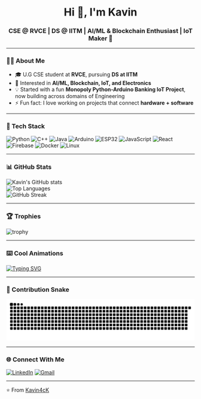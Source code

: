 <!-- Profile README for Kavin4cK -->

<h1 align="center">Hi 👋, I'm Kavin</h1>
<h3 align="center">CSE @ RVCE | DS @ IITM | AI/ML & Blockchain Enthusiast | IoT Maker 🚀</h3>

---

### 👨‍💻 About Me
- 🎓 U.G CSE student at **RVCE**, pursuing **DS at IITM**  
- 🤖 Interested in **AI/ML, Blockchain, IoT, and Electronics**  
- 💡 Started with a fun **Monopoly Python-Arduino Banking IoT Project**, now building across domains of Engineering  
- ⚡ Fun fact: I love working on projects that connect **hardware + software**  

---

### 🚀 Tech Stack
![Python](https://img.shields.io/badge/Python-3776AB?style=for-the-badge&logo=python&logoColor=white)
![C++](https://img.shields.io/badge/C++-00599C?style=for-the-badge&logo=c%2b%2b&logoColor=white)
![Java](https://img.shields.io/badge/Java-007396?style=for-the-badge&logo=java&logoColor=white)
![Arduino](https://img.shields.io/badge/Arduino-00979D?style=for-the-badge&logo=arduino&logoColor=white)
![ESP32](https://img.shields.io/badge/ESP32-000000?style=for-the-badge&logo=espressif&logoColor=white)
![JavaScript](https://img.shields.io/badge/JavaScript-F7DF1E?style=for-the-badge&logo=javascript&logoColor=black)
![React](https://img.shields.io/badge/React-20232A?style=for-the-badge&logo=react&logoColor=61DAFB)
![Firebase](https://img.shields.io/badge/Firebase-ffca28?style=for-the-badge&logo=firebase&logoColor=black)
![Docker](https://img.shields.io/badge/Docker-2496ED?style=for-the-badge&logo=docker&logoColor=white)
![Linux](https://img.shields.io/badge/Linux-FCC624?style=for-the-badge&logo=linux&logoColor=black)

---

### 📊 GitHub Stats
![Kavin's GitHub stats](https://github-readme-stats.vercel.app/api?username=Kavin4cK&show_icons=true&theme=radical)  
![Top Languages](https://github-readme-stats.vercel.app/api/top-langs/?username=Kavin4cK&layout=compact&theme=radical)  
![GitHub Streak](https://streak-stats.demolab.com?user=Kavin4cK&theme=radical&hide_border=true)

---

### 🏆 Trophies
![trophy](https://github-profile-trophy.vercel.app/?username=Kavin4cK&theme=onedark)

---

### ⌨️ Cool Animations
[![Typing SVG](https://readme-typing-svg.herokuapp.com?size=25&duration=4000&color=00F74D&lines=Hi+I'm+Kavin;AI+%26+ML+%7C+Blockchain;IoT+%7C+Electronics;Always+learning+new+tech)](https://git.io/typing-svg)

---

### 🐍 Contribution Snake
![snake gif](https://github.com/Kavin4cK/Kavin4cK/blob/output/github-contribution-grid-snake.svg)

---

### 🌐 Connect With Me
[![LinkedIn](https://img.shields.io/badge/LinkedIn-0A66C2?style=for-the-badge&logo=linkedin&logoColor=white)](https://www.linkedin.com/in/YOUR-LINKEDIN/)
[![Gmail](https://img.shields.io/badge/Gmail-D14836?style=for-the-badge&logo=gmail&logoColor=white)](mailto:kavinkrishnancc@gmail.com)

---

⭐️ From [Kavin4cK](https://github.com/Kavin4cK)
